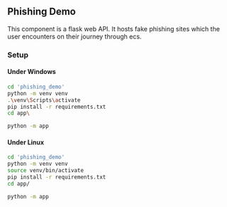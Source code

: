 ## Phishing Demo

This component is a flask web API. It hosts fake phishing sites which the user encounters on their journey through ecs.

### Setup

#### Under Windows
```bash
cd 'phishing_demo'
python -m venv venv
.\venv\Scripts\activate
pip install -r requirements.txt
cd app\

python -m app

```

#### Under Linux
```bash
cd 'phishing_demo'
python -m venv venv
source venv/bin/activate
pip install -r requirements.txt
cd app/

python -m app

```
